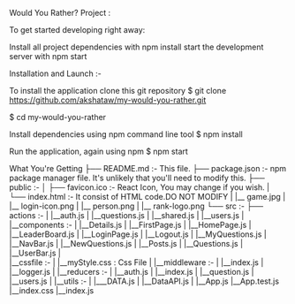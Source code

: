 Would You Rather? Project :

To get started developing right away:

Install all project dependencies with npm install
start the development server with npm start

Installation and Launch :-

   To install the application clone this git repository
  $ git clone https://github.com/akshataw/my-would-you-rather.git

  $ cd my-would-you-rather

Install dependencies using npm command line tool
  $ npm install

Run the application, again using npm
  $ npm start


What You're Getting
├── README.md :- This file.
├── package.json :- npm package manager file. It's unlikely that you'll need to modify this.
├── public :-
│   ├── favicon.ico :- React Icon, You may change if you wish.
|   └── index.html :- It consist of HTML code.DO NOT MODIFY
|   |__ game.jpg
|   |__ login-icon.png
|   |__ person.png
|   |__ rank-logo.png
└── src :-
    ├── actions :-
    |  |__auth.js
    |  |__questions.js
    |  |__shared.js
    |  |__users.js
    |
    |__components :-
    |  |__Details.js
    |  |__FirstPage.js
    |  |__HomePage.js
    |  |__LeaderBoard.js
    |  |__LoginPage.js
    |  |__Logout.js
    |  |__MyQuestions.js
    |  |__NavBar.js
    |  |__NewQuestions.js
    |  |__Posts.js
    |  |__Questions.js
    |  |__UserBar.js
    |  
    |__cssfile :-
    |  |__myStyle.css : Css File
    |
    |__middleware :-
    |  |__index.js
    |  |__logger.js
    |
    |__reducers :-
    |  |__auth.js
    |  |__index.js
    |  |__question.js
    |  |__users.js
    |
    |__utils :-
    |  |___DATA.js
    |  |__DataAPI.js
    |
    |__App.js
    |__App.test.js
    |__index.css
    |__index.js
